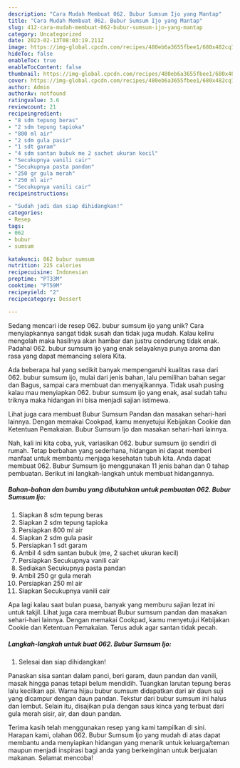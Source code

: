 ```yaml
---
description: "Cara Mudah Membuat 062. Bubur Sumsum Ijo yang Mantap"
title: "Cara Mudah Membuat 062. Bubur Sumsum Ijo yang Mantap"
slug: 412-cara-mudah-membuat-062-bubur-sumsum-ijo-yang-mantap
category: Uncategorized
date: 2023-02-13T08:03:19.211Z
image: https://img-global.cpcdn.com/recipes/480eb6a3655fbee1/680x482cq70/062-bubur-sumsum-ijo-foto-resep-utama.jpg
hideToc: false
enableToc: true
enableTocContent: false
thumbnail: https://img-global.cpcdn.com/recipes/480eb6a3655fbee1/680x482cq70/062-bubur-sumsum-ijo-foto-resep-utama.jpg
cover: https://img-global.cpcdn.com/recipes/480eb6a3655fbee1/680x482cq70/062-bubur-sumsum-ijo-foto-resep-utama.jpg
author: Admin
authorAv: notfound
ratingvalue: 3.6
reviewcount: 21
recipeingredient:
- "8 sdm tepung beras"
- "2 sdm tepung tapioka"
- "800 ml air"
- "2 sdm gula pasir"
- "1 sdt garam"
- "4 sdm santan bubuk me 2 sachet ukuran kecil"
- "Secukupnya vanili cair"
- "Secukupnya pasta pandan"
- "250 gr gula merah"
- "250 ml air"
- "Secukupnya vanili cair"
recipeinstructions:

- "Sudah jadi dan siap dihidangkan!"
categories:
- Resep
tags:
- 062
- bubur
- sumsum

katakunci: 062 bubur sumsum 
nutrition: 225 calories
recipecuisine: Indonesian
preptime: "PT33M"
cooktime: "PT59M"
recipeyield: "2"
recipecategory: Dessert

---
```





Sedang mencari ide resep 062. bubur sumsum ijo yang unik? Cara menyiapkannya sangat tidak susah dan tidak juga mudah. Kalau keliru mengolah maka hasilnya akan hambar dan justru cenderung tidak enak. Padahal 062. bubur sumsum ijo yang enak selayaknya punya aroma dan rasa yang dapat memancing selera Kita.





Ada beberapa hal yang sedikit banyak mempengaruhi kualitas rasa dari 062. bubur sumsum ijo, mulai dari jenis bahan, lalu pemilihan bahan segar dan Bagus, sampai cara membuat dan menyajikannya. Tidak usah pusing kalau mau menyiapkan 062. bubur sumsum ijo yang enak,      asal sudah tahu triknya maka hidangan ini bisa menjadi sajian istimewa.














Lihat juga cara membuat Bubur Sumsum Pandan dan masakan sehari-hari lainnya. Dengan memakai Cookpad, kamu menyetujui Kebijakan Cookie dan Ketentuan Pemakaian. Bubur Sumsum Ijo dan masakan sehari-hari lainnya.






Nah, kali ini kita coba, yuk, variasikan 062. bubur sumsum ijo sendiri di rumah. Tetap berbahan yang sederhana, hidangan ini dapat memberi manfaat untuk membantu menjaga kesehatan tubuh kita. Anda dapat membuat 062. Bubur Sumsum Ijo menggunakan 11 jenis bahan dan 0 tahap pembuatan. Berikut ini langkah-langkah untuk membuat hidangannya.

<!--inarticleads1-->

##### Bahan-bahan dan bumbu yang dibutuhkan untuk pembuatan 062. Bubur Sumsum Ijo:

1. Siapkan 8 sdm tepung beras
1. Siapkan 2 sdm tepung tapioka
1. Persiapkan 800 ml air
1. Siapkan 2 sdm gula pasir
1. Persiapkan 1 sdt garam
1. Ambil 4 sdm santan bubuk (me, 2 sachet ukuran kecil)
1. Persiapkan Secukupnya vanili cair
1. Sediakan Secukupnya pasta pandan
1. Ambil 250 gr gula merah
1. Persiapkan 250 ml air
1. Siapkan Secukupnya vanili cair


Apa lagi kalau saat bulan puasa, banyak yang memburu sajian lezat ini untuk takjil. Lihat juga cara membuat Bubur sumsum pandan dan masakan sehari-hari lainnya. Dengan memakai Cookpad, kamu menyetujui Kebijakan Cookie dan Ketentuan Pemakaian. Terus aduk agar santan tidak pecah. 

<!--inarticleads2-->

##### Langkah-langkah untuk buat 062. Bubur Sumsum Ijo:


1. Selesai dan siap dihidangkan!

Panaskan sisa santan dalam panci, beri garam, daun pandan dan vanili, masak hingga panas tetapi belum mendidih. Tuangkan larutan tepung beras lalu kecilkan api. Warna hijau bubur sumsum didapatkan dari air daun suji yang dicampur dengan daun pandan. Tekstur dari bubur sumsum ini halus dan lembut. Selain itu, disajikan pula dengan saus kinca yang terbuat dari gula merah sisir, air, dan daun pandan. 

Terima kasih telah menggunakan resep yang kami tampilkan di sini. Harapan kami, olahan 062. Bubur Sumsum Ijo yang mudah di atas dapat membantu anda menyiapkan hidangan yang menarik untuk keluarga/teman maupun menjadi inspirasi bagi anda yang berkeinginan untuk berjualan makanan. Selamat mencoba!
